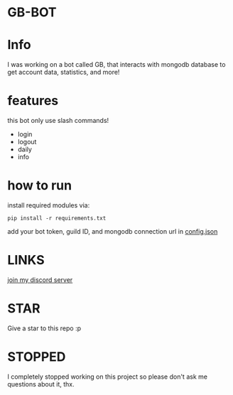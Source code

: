# GB-BOT
# Info
I was working on a bot called GB, that interacts with mongodb database to get account data, statistics, and more!
# features
this bot only use slash commands!
- login
- logout
- daily
- info
# how to run
install required modules via:
```
pip install -r requirements.txt
```
add your bot token, guild ID, and mongodb connection url in [config.json](https://github.com/SB-9838/GB-BOT/blob/main/GB/config.json)
# LINKS
[join my discord server](https://discord.gg/b2ejYcJjqA)
# STAR
Give a star to this repo :p
# STOPPED
I completely stopped working on this project so please don't ask me questions about it, thx.

